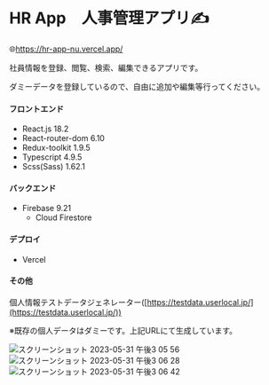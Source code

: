 # HR App　人事管理アプリ✍️
🌐https://hr-app-nu.vercel.app/

社員情報を登録、閲覧、検索、編集できるアプリです。

ダミーデータを登録しているので、自由に追加や編集等行ってください。


#### フロントエンド
- React.js 18.2
- React-router-dom 6.10
- Redux-toolkit 1.9.5
- Typescript 4.9.5
- Scss(Sass) 1.62.1

#### バックエンド
- Firebase 9.21
  - Cloud Firestore

#### デプロイ
- Vercel

#### その他
個人情報テストデータジェネレーター([https://testdata.userlocal.jp/](https://testdata.userlocal.jp/))

※既存の個人データはダミーです。上記URLにて生成しています。


![スクリーンショット 2023-05-31 午後3 05 56](https://github.com/michiru-dev/HR-app/assets/105535906/0842fb90-f396-4883-872c-28f47f0b52b6)
![スクリーンショット 2023-05-31 午後3 06 28](https://github.com/michiru-dev/HR-app/assets/105535906/5bed24fd-565c-4940-a49c-3fc7a3b86512)
![スクリーンショット 2023-05-31 午後3 06 42](https://github.com/michiru-dev/HR-app/assets/105535906/89873fa7-8d88-46e0-af37-b8eee639dde1)
